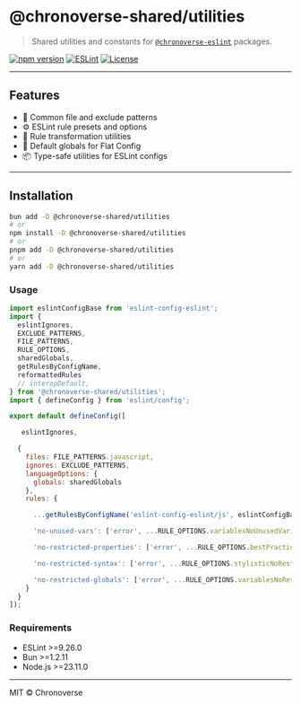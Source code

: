 # @chronoverse-shared/utilities

> Shared utilities and constants for [`@chronoverse-eslint`](https://github.com/gratisvictory/chronoverse-eslint) packages.

[![npm version](https://img.shields.io/npm/v/@chronoverse-eslint/shared.svg)](https://www.npmjs.com/package/@chronoverse-eslint/shared)
[![ESLint](https://img.shields.io/badge/ESLint-v9.26.0-4B32C3.svg)](https://eslint.org)
[![License](https://img.shields.io/badge/license-MIT-4B32C3.svg)](LICENSE)

---

## Features

- 📁 Common file and exclude patterns
- ⚙️ ESLint rule presets and options
- 🔧 Rule transformation utilities
- 🤝 Default globals for Flat Config
- 📦 Type-safe utilities for ESLint configs

---

## Installation

```bash
bun add -D @chronoverse-shared/utilities
# or
npm install -D @chronoverse-shared/utilities
# or
pnpm add -D @chronoverse-shared/utilities
# or
yarn add -D @chronoverse-shared/utilities
```

### Usage

```javascript
import eslintConfigBase from 'eslint-config-eslint';
import {
  eslintIgnores,
  EXCLUDE_PATTERNS,
  FILE_PATTERNS,
  RULE_OPTIONS,
  sharedGlobals,
  getRulesByConfigName,
  reformattedRules
  // interopDefault,
} from '@chronoverse-shared/utilities';
import { defineConfig } from 'eslint/config';

export default defineConfig([

   eslintIgnores,

  {
    files: FILE_PATTERNS.javascript,
    ignores: EXCLUDE_PATTERNS,
    languageOptions: {
      globals: sharedGlobals
    },
    rules: {

      ...getRulesByConfigName('eslint-config-eslint/js', eslintConfigBase),

      'no-unused-vars': ['error', ...RULE_OPTIONS.variablesNoUnusedVariables],

      'no-restricted-properties': ['error', ...RULE_OPTIONS.bestPracticesNoRestrictedProperties],

      'no-restricted-syntax': ['error', ...RULE_OPTIONS.stylisticNoRestrictedSyntax],

      'no-restricted-globals': ['error', ...RULE_OPTIONS.variablesNoRestrictedGlobals],
    }
  }
]);
```

### Requirements

- ESLint >=9.26.0
- Bun >=1.2.11
- Node.js >=23.11.0

---

MIT © Chronoverse
